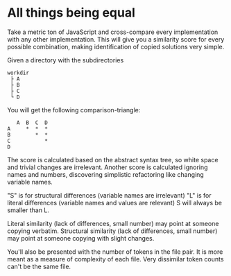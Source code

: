 # All things being equal

Take a metric ton of JavaScript and cross-compare every implementation with any
other implementation. This will give you a similarity score for every possible
combination, making identification of copied solutions very simple.

Given a directory with the subdirectories

```
workdir
 ├ A
 ├ B
 ├ C
 └ D
```

You will get the following comparison-triangle:

```
   A  B  C  D
A     *  *  *
B        *  *
C           *
D
```

The score is calculated based on the abstract syntax tree, so white space and
trivial changes are irrelevant. Another score is calculated ignoring names and
numbers, discovering simplistic refactoring like changing variable names.

"S" is for structural differences (variable names are irrelevant)
"L" is for literal differences (variable names and values are relevant)
S will always be smaller than L.

Literal similarity (lack of differences, small number) may point at someone copying verbatim.
Structural similarity (lack of differences, small number) may point at someone copying with slight changes.

You'll also be presented with the number of tokens in the file pair. It is more meant as a measure of complexity of each file. Very dissimilar token counts can't be the same file.
